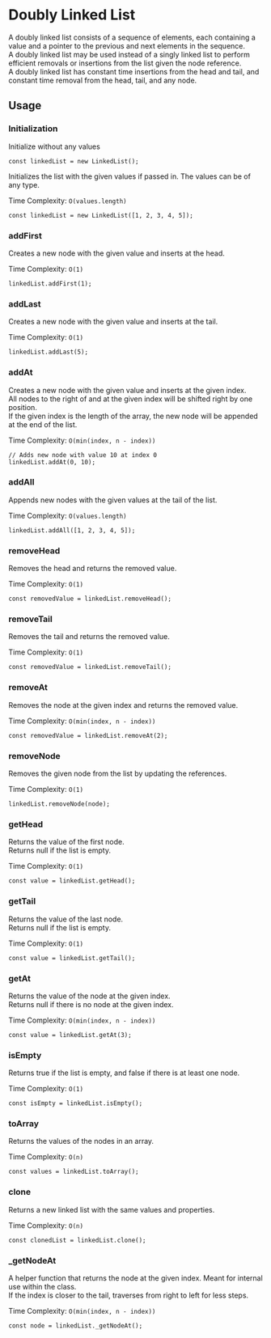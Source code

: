# Doubly Linked List
A doubly linked list consists of a sequence of elements, each containing a value and a pointer to the previous and next elements in the sequence.   
A doubly linked list may be used instead of a singly linked list to perform efficient removals or insertions from the list given the node reference.   
A doubly linked list has constant time insertions from the head and tail, and constant time removal from the head, tail, and any node.   

## Usage

### Initialization

Initialize without any values
```
const linkedList = new LinkedList();
```

Initializes the list with the given values if passed in. The values can be of any type.  

Time Complexity: `O(values.length)`
```
const linkedList = new LinkedList([1, 2, 3, 4, 5]);
```

### addFirst

Creates a new node with the given value and inserts at the head.   

Time Complexity: `O(1)`
```
linkedList.addFirst(1);
```

### addLast

Creates a new node with the given value and inserts at the tail.  

Time Complexity: `O(1)`
```
linkedList.addLast(5);
```

### addAt

Creates a new node with the given value and inserts at the given index.  
All nodes to the right of and at the given index will be shifted right by one position.  
If the given index is the length of the array, the new node will be appended at the end of the list.  

Time Complexity: `O(min(index, n - index))`
```
// Adds new node with value 10 at index 0
linkedList.addAt(0, 10);
```

### addAll

Appends new nodes with the given values at the tail of the list.

Time Complexity: `O(values.length)`
```
linkedList.addAll([1, 2, 3, 4, 5]);
```

### removeHead

Removes the head and returns the removed value.

Time Complexity: `O(1)`
```
const removedValue = linkedList.removeHead();
```

### removeTail

Removes the tail and returns the removed value.

Time Complexity: `O(1)`
```
const removedValue = linkedList.removeTail();
```

### removeAt

Removes the node at the given index and returns the removed value.

Time Complexity: `O(min(index, n - index))`
```
const removedValue = linkedList.removeAt(2);
```

### removeNode

Removes the given node from the list by updating the references.   

Time Complexity: `O(1)`
```
linkedList.removeNode(node);
```

### getHead

Returns the value of the first node.   
Returns null if the list is empty.

Time Complexity: `O(1)`
```
const value = linkedList.getHead();
```

### getTail

Returns the value of the last node.   
Returns null if the list is empty.

Time Complexity: `O(1)`
```
const value = linkedList.getTail();
```

### getAt

Returns the value of the node at the given index.  
Returns null if there is no node at the given index.

Time Complexity: `O(min(index, n - index))`
```
const value = linkedList.getAt(3);
```

### isEmpty

Returns true if the list is empty, and false if there is at least one node.

Time Complexity: `O(1)`
```
const isEmpty = linkedList.isEmpty();
```

### toArray

Returns the values of the nodes in an array.

Time Complexity: `O(n)`
```
const values = linkedList.toArray();
```

### clone

Returns a new linked list with the same values and properties.

Time Complexity: `O(n)`
```
const clonedList = linkedList.clone();
```

### _getNodeAt

A helper function that returns the node at the given index.
Meant for internal use within the class.   
If the index is closer to the tail, traverses from right to left for less steps.   

Time Complexity: `O(min(index, n - index))`
```
const node = linkedList._getNodeAt();
```